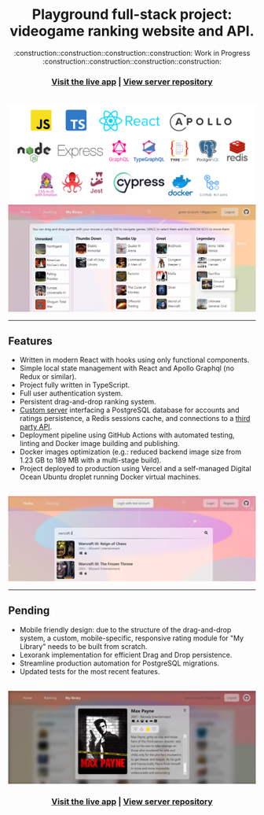 <h1 align=center>Playground full-stack project: <br>videogame ranking website and API.</h1>

<p align=center>:construction::construction::construction::construction: Work in Progress :construction::construction::construction::construction:</p>



<h3 align="center">
  <a href="https://gap.nicodeamador.com/">Visit the live app</a> |
  <a href="https://github.com/ndeamador/game-affinity-project-server">View server repository</a>
</h3>

<br>

<img src="zz_readme_files/techicons.png" alt="Home view" title="Home view" />

<br>


<img src="zz_readme_files/library.png" alt="Library view" title="Library view" />

---

## Features

- Written in modern React with hooks using only functional components.
- Simple local state management with React and Apollo Graphql (no Redux or similar).
- Project fully written in TypeScript.
- Full user authentication system.
- Persistent drag-and-drop ranking system.
- [Custom server](https://github.com/ndeamador/game-affinity-project-server) interfacing a PostgreSQL database for accounts and ratings persistence, a Redis sessions cache, and connections to a [third party API](https://api-docs.igdb.com/).
- Deployment pipeline using GitHub Actions with automated testing, linting and Docker image building and publishing.
- Docker images optimization (e.g.: reduced backend image size from 1.23 GB to 189 MB with a multi-stage build).
- Project deployed to production using Vercel and a self-managed Digital Ocean Ubuntu droplet running Docker virtual machines.

<br>

<img src="zz_readme_files/home.png" alt="Home view" title="Home view" />

---

## Pending

- Mobile friendly design: due to the structure of the drag-and-drop system, a custom, mobile-specific, responsive rating module for "My Library" needs to be built from scratch.
- Lexorank implementation for efficient Drag and Drop persistence.
- Streamline production automation for PostgreSQL migrations.
- Updated tests for the most recent features.

<br>

<img src="zz_readme_files/game-profile-modal.png" alt="Game Profile Modal" title="Game Profile Modal" />

<br>


<h3 align="center">
  <a href="https://gap.nicodeamador.com/">Visit the live app</a> |
  <a href="https://github.com/ndeamador/game-affinity-project-server">View server repository</a>
</h3>